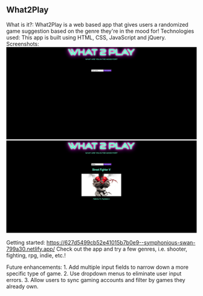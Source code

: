 What2Play
---------

What is it?: What2Play is a web based app that gives users a randomized game suggestion based on the genre they're in the mood for!
Technologies used: This app is built using HTML, CSS, JavaScript and jQuery.
Screenshots: 
<img src="./What2Play.png">
<img src="./What2Play2.png">


Getting started: https://627d5499cb52e41015b7b0e9--symphonious-swan-799a30.netlify.app/
Check out the app and try a few genres, i.e. shooter, fighting, rpg, indie, etc.!

Future enhancements: 1. Add multiple input fields to narrow down a more specific type of game.
                     2. Use dropdown menus to eliminate user input errors.
                     3. Allow users to sync gaming accounts and filter by games they already own.